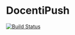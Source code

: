 # DocentiPush

[![Build Status](https://travis-ci.com/RobertoD91/DocentiPush.svg?token=nZiuLi1ysvuaFkzXEqn8&branch=travis)](https://travis-ci.com/RobertoD91/DocentiPush)
